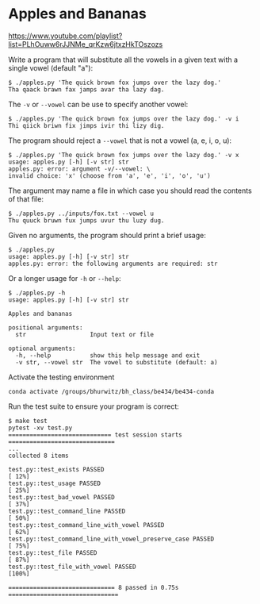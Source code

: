 # Apples and Bananas

https://www.youtube.com/playlist?list=PLhOuww6rJJNMe_qrKzw6jtxzHkTOszozs

Write a program that will substitute all the vowels in a given text with a single vowel (default "a"):

```
$ ./apples.py 'The quick brown fox jumps over the lazy dog.'
Tha qaack brawn fax jamps avar tha lazy dag.
```

The `-v` or `--vowel` can be use to specify another vowel:

```
$ ./apples.py 'The quick brown fox jumps over the lazy dog.' -v i
Thi qiick briwn fix jimps ivir thi lizy dig.
```

The program should reject a `--vowel` that is not a vowel (a, e, i, o, u):

```
$ ./apples.py 'The quick brown fox jumps over the lazy dog.' -v x
usage: apples.py [-h] [-v str] str
apples.py: error: argument -v/--vowel: \
invalid choice: 'x' (choose from 'a', 'e', 'i', 'o', 'u')
```

The argument may name a file in which case you should read the contents of that file:

```
$ ./apples.py ../inputs/fox.txt --vowel u
Thu quuck bruwn fux jumps uvur thu luzy dug.
```

Given no arguments, the program should print a brief usage:

```
$ ./apples.py
usage: apples.py [-h] [-v str] str
apples.py: error: the following arguments are required: str
```

Or a longer usage for `-h` or `--help`:

```
$ ./apples.py -h
usage: apples.py [-h] [-v str] str

Apples and bananas

positional arguments:
  str                  Input text or file

optional arguments:
  -h, --help           show this help message and exit
  -v str, --vowel str  The vowel to substitute (default: a)
```

Activate the testing environment
```
conda activate /groups/bhurwitz/bh_class/be434/be434-conda
```

Run the test suite to ensure your program is correct:

```
$ make test
pytest -xv test.py
============================= test session starts ==============================
...
collected 8 items

test.py::test_exists PASSED                                              [ 12%]
test.py::test_usage PASSED                                               [ 25%]
test.py::test_bad_vowel PASSED                                           [ 37%]
test.py::test_command_line PASSED                                        [ 50%]
test.py::test_command_line_with_vowel PASSED                             [ 62%]
test.py::test_command_line_with_vowel_preserve_case PASSED               [ 75%]
test.py::test_file PASSED                                                [ 87%]
test.py::test_file_with_vowel PASSED                                     [100%]

============================== 8 passed in 0.75s ===============================
```
